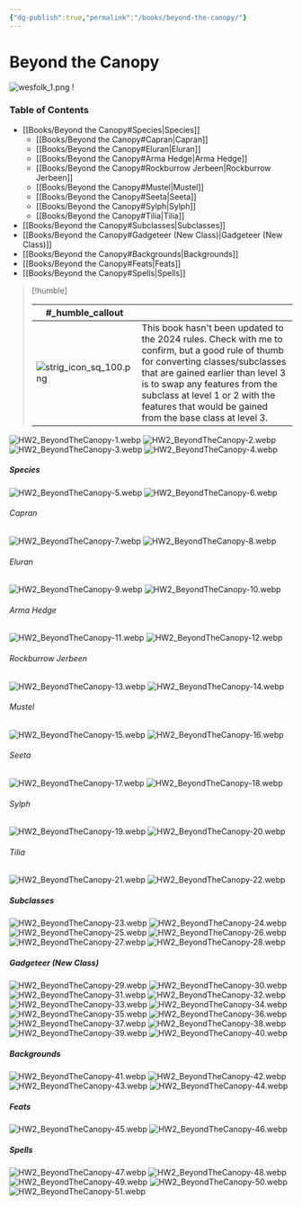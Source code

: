 ```yaml
---
{"dg-publish":true,"permalink":"/books/beyond-the-canopy/"}
---
```


# Beyond the Canopy

![wesfolk_1.png](/img/user/assets/wesfolk_1.png)
!

### Table of Contents

- [[Books/Beyond the Canopy#Species\|Species]]
	- [[Books/Beyond the Canopy#Capran\|Capran]]
	- [[Books/Beyond the Canopy#Eluran\|Eluran]]
	- [[Books/Beyond the Canopy#Arma Hedge\|Arma Hedge]]
	- [[Books/Beyond the Canopy#Rockburrow Jerbeen\|Rockburrow Jerbeen]]
	- [[Books/Beyond the Canopy#Mustel\|Mustel]]
	- [[Books/Beyond the Canopy#Seeta\|Seeta]]
	- [[Books/Beyond the Canopy#Sylph\|Sylph]]
	- [[Books/Beyond the Canopy#Tilia\|Tilia]]
- [[Books/Beyond the Canopy#Subclasses\|Subclasses]]
- [[Books/Beyond the Canopy#Gadgeteer (New Class)\|Gadgeteer (New Class)]]
- [[Books/Beyond the Canopy#Backgrounds\|Backgrounds]]
- [[Books/Beyond the Canopy#Feats\|Feats]]
- [[Books/Beyond the Canopy#Spells\|Spells]]

> [!humble] 
>  
>   #_humble_callout  |       |
>  | --- | --- |
>  ![strig_icon_sq_100.png](/img/user/assets/strig_icon_sq_100.png) | This book hasn't been updated to the 2024 rules. Check with me to confirm, but a good rule of thumb for converting classes/subclasses that are gained earlier than level 3 is to swap any features from the subclass at level 1 or 2 with the features that would be gained from the base class at level 3.  |

![HW2_BeyondTheCanopy-1.webp](/img/user/assets/Books/HW2_Beyond_The_Canopy/HW2_BeyondTheCanopy-1.webp)
![HW2_BeyondTheCanopy-2.webp](/img/user/assets/Books/HW2_Beyond_The_Canopy/HW2_BeyondTheCanopy-2.webp)
![HW2_BeyondTheCanopy-3.webp](/img/user/assets/Books/HW2_Beyond_The_Canopy/HW2_BeyondTheCanopy-3.webp)
![HW2_BeyondTheCanopy-4.webp](/img/user/assets/Books/HW2_Beyond_The_Canopy/HW2_BeyondTheCanopy-4.webp)
##### Species
![HW2_BeyondTheCanopy-5.webp](/img/user/assets/Books/HW2_Beyond_The_Canopy/HW2_BeyondTheCanopy-5.webp)
![HW2_BeyondTheCanopy-6.webp](/img/user/assets/Books/HW2_Beyond_The_Canopy/HW2_BeyondTheCanopy-6.webp)
###### Capran
![HW2_BeyondTheCanopy-7.webp](/img/user/assets/Books/HW2_Beyond_The_Canopy/HW2_BeyondTheCanopy-7.webp)
![HW2_BeyondTheCanopy-8.webp](/img/user/assets/Books/HW2_Beyond_The_Canopy/HW2_BeyondTheCanopy-8.webp)
###### Eluran
![HW2_BeyondTheCanopy-9.webp](/img/user/assets/Books/HW2_Beyond_The_Canopy/HW2_BeyondTheCanopy-9.webp)
![HW2_BeyondTheCanopy-10.webp](/img/user/assets/Books/HW2_Beyond_The_Canopy/HW2_BeyondTheCanopy-10.webp)
###### Arma Hedge
![HW2_BeyondTheCanopy-11.webp](/img/user/assets/Books/HW2_Beyond_The_Canopy/HW2_BeyondTheCanopy-11.webp)
![HW2_BeyondTheCanopy-12.webp](/img/user/assets/Books/HW2_Beyond_The_Canopy/HW2_BeyondTheCanopy-12.webp)
###### Rockburrow Jerbeen
![HW2_BeyondTheCanopy-13.webp](/img/user/assets/Books/HW2_Beyond_The_Canopy/HW2_BeyondTheCanopy-13.webp)
![HW2_BeyondTheCanopy-14.webp](/img/user/assets/Books/HW2_Beyond_The_Canopy/HW2_BeyondTheCanopy-14.webp)
###### Mustel
![HW2_BeyondTheCanopy-15.webp](/img/user/assets/Books/HW2_Beyond_The_Canopy/HW2_BeyondTheCanopy-15.webp)
![HW2_BeyondTheCanopy-16.webp](/img/user/assets/Books/HW2_Beyond_The_Canopy/HW2_BeyondTheCanopy-16.webp)
###### Seeta
![HW2_BeyondTheCanopy-17.webp](/img/user/assets/Books/HW2_Beyond_The_Canopy/HW2_BeyondTheCanopy-17.webp)
![HW2_BeyondTheCanopy-18.webp](/img/user/assets/Books/HW2_Beyond_The_Canopy/HW2_BeyondTheCanopy-18.webp)
###### Sylph
![HW2_BeyondTheCanopy-19.webp](/img/user/assets/Books/HW2_Beyond_The_Canopy/HW2_BeyondTheCanopy-19.webp)
![HW2_BeyondTheCanopy-20.webp](/img/user/assets/Books/HW2_Beyond_The_Canopy/HW2_BeyondTheCanopy-20.webp)
###### Tilia
![HW2_BeyondTheCanopy-21.webp](/img/user/assets/Books/HW2_Beyond_The_Canopy/HW2_BeyondTheCanopy-21.webp)
![HW2_BeyondTheCanopy-22.webp](/img/user/assets/Books/HW2_Beyond_The_Canopy/HW2_BeyondTheCanopy-22.webp)
##### Subclasses
![HW2_BeyondTheCanopy-23.webp](/img/user/assets/Books/HW2_Beyond_The_Canopy/HW2_BeyondTheCanopy-23.webp)
![HW2_BeyondTheCanopy-24.webp](/img/user/assets/Books/HW2_Beyond_The_Canopy/HW2_BeyondTheCanopy-24.webp)
![HW2_BeyondTheCanopy-25.webp](/img/user/assets/Books/HW2_Beyond_The_Canopy/HW2_BeyondTheCanopy-25.webp)
![HW2_BeyondTheCanopy-26.webp](/img/user/assets/Books/HW2_Beyond_The_Canopy/HW2_BeyondTheCanopy-26.webp)
![HW2_BeyondTheCanopy-27.webp](/img/user/assets/Books/HW2_Beyond_The_Canopy/HW2_BeyondTheCanopy-27.webp)
![HW2_BeyondTheCanopy-28.webp](/img/user/assets/Books/HW2_Beyond_The_Canopy/HW2_BeyondTheCanopy-28.webp)
##### Gadgeteer (New Class)
![HW2_BeyondTheCanopy-29.webp](/img/user/assets/Books/HW2_Beyond_The_Canopy/HW2_BeyondTheCanopy-29.webp)
![HW2_BeyondTheCanopy-30.webp](/img/user/assets/Books/HW2_Beyond_The_Canopy/HW2_BeyondTheCanopy-30.webp)
![HW2_BeyondTheCanopy-31.webp](/img/user/assets/Books/HW2_Beyond_The_Canopy/HW2_BeyondTheCanopy-31.webp)
![HW2_BeyondTheCanopy-32.webp](/img/user/assets/Books/HW2_Beyond_The_Canopy/HW2_BeyondTheCanopy-32.webp)
![HW2_BeyondTheCanopy-33.webp](/img/user/assets/Books/HW2_Beyond_The_Canopy/HW2_BeyondTheCanopy-33.webp)
![HW2_BeyondTheCanopy-34.webp](/img/user/assets/Books/HW2_Beyond_The_Canopy/HW2_BeyondTheCanopy-34.webp)
![HW2_BeyondTheCanopy-35.webp](/img/user/assets/Books/HW2_Beyond_The_Canopy/HW2_BeyondTheCanopy-35.webp)
![HW2_BeyondTheCanopy-36.webp](/img/user/assets/Books/HW2_Beyond_The_Canopy/HW2_BeyondTheCanopy-36.webp)
![HW2_BeyondTheCanopy-37.webp](/img/user/assets/Books/HW2_Beyond_The_Canopy/HW2_BeyondTheCanopy-37.webp)
![HW2_BeyondTheCanopy-38.webp](/img/user/assets/Books/HW2_Beyond_The_Canopy/HW2_BeyondTheCanopy-38.webp)
![HW2_BeyondTheCanopy-39.webp](/img/user/assets/Books/HW2_Beyond_The_Canopy/HW2_BeyondTheCanopy-39.webp)
![HW2_BeyondTheCanopy-40.webp](/img/user/assets/Books/HW2_Beyond_The_Canopy/HW2_BeyondTheCanopy-40.webp)
##### Backgrounds
![HW2_BeyondTheCanopy-41.webp](/img/user/assets/Books/HW2_Beyond_The_Canopy/HW2_BeyondTheCanopy-41.webp)
![HW2_BeyondTheCanopy-42.webp](/img/user/assets/Books/HW2_Beyond_The_Canopy/HW2_BeyondTheCanopy-42.webp)
![HW2_BeyondTheCanopy-43.webp](/img/user/assets/Books/HW2_Beyond_The_Canopy/HW2_BeyondTheCanopy-43.webp)
![HW2_BeyondTheCanopy-44.webp](/img/user/assets/Books/HW2_Beyond_The_Canopy/HW2_BeyondTheCanopy-44.webp)
##### Feats
![HW2_BeyondTheCanopy-45.webp](/img/user/assets/Books/HW2_Beyond_The_Canopy/HW2_BeyondTheCanopy-45.webp)
![HW2_BeyondTheCanopy-46.webp](/img/user/assets/Books/HW2_Beyond_The_Canopy/HW2_BeyondTheCanopy-46.webp)
##### Spells
![HW2_BeyondTheCanopy-47.webp](/img/user/assets/Books/HW2_Beyond_The_Canopy/HW2_BeyondTheCanopy-47.webp)
![HW2_BeyondTheCanopy-48.webp](/img/user/assets/Books/HW2_Beyond_The_Canopy/HW2_BeyondTheCanopy-48.webp)
![HW2_BeyondTheCanopy-49.webp](/img/user/assets/Books/HW2_Beyond_The_Canopy/HW2_BeyondTheCanopy-49.webp)
![HW2_BeyondTheCanopy-50.webp](/img/user/assets/Books/HW2_Beyond_The_Canopy/HW2_BeyondTheCanopy-50.webp)
![HW2_BeyondTheCanopy-51.webp](/img/user/assets/Books/HW2_Beyond_The_Canopy/HW2_BeyondTheCanopy-51.webp)